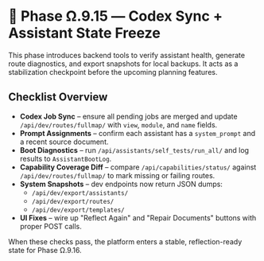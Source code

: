 # 🧠 Phase Ω.9.15 — Codex Sync + Assistant State Freeze

This phase introduces backend tools to verify assistant health, generate route diagnostics, and export snapshots for local backups. It acts as a stabilization checkpoint before the upcoming planning features.

## Checklist Overview

- **Codex Job Sync** – ensure all pending jobs are merged and update `/api/dev/routes/fullmap/` with `view`, `module`, and `name` fields.
- **Prompt Assignments** – confirm each assistant has a `system_prompt` and a recent source document.
- **Boot Diagnostics** – run `/api/assistants/self_tests/run_all/` and log results to `AssistantBootLog`.
- **Capability Coverage Diff** – compare `/api/capabilities/status/` against `/api/dev/routes/fullmap/` to mark missing or failing routes.
- **System Snapshots** – dev endpoints now return JSON dumps:
  - `/api/dev/export/assistants/`
  - `/api/dev/export/routes/`
  - `/api/dev/export/templates/`
- **UI Fixes** – wire up "Reflect Again" and "Repair Documents" buttons with proper POST calls.

When these checks pass, the platform enters a stable, reflection-ready state for Phase Ω.9.16.
